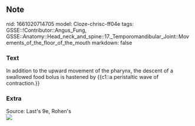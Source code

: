 ## Note
nid: 1661020714705
model: Cloze-chrisc-ff04e
tags: GSSE::!Contributor::Angus_Fung, GSSE::Anatomy::Head_neck_and_spine::17._Temporomandibular_Joint::Movements_of_the_floor_of_the_mouth
markdown: false

### Text
In addition to the upward movement of the pharynx, the descent of a swallowed food bolus is hastened by {{c1::a peristaltic wave of contraction.}}

### Extra
<div>
  Source: Last's 9e, Rohen's
</div>
<div><img src=
"paste-a031631b5a2b3572de5d54f379f56a3add88e332.jpg"></div>
